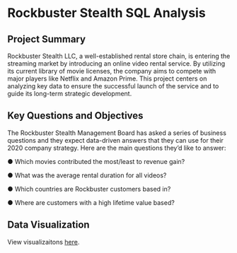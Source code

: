 # Rockbuster Stealth SQL Analysis
## Project Summary
Rockbuster Stealth LLC, a well-established rental store chain, is entering the streaming market by introducing an online video rental service. By utilizing its current library of movie licenses, the company aims to compete with major players like Netflix and Amazon Prime. This project centers on analyzing key data to ensure the successful launch of the service and to guide its long-term strategic development.
## Key Questions and Objectives
The Rockbuster Stealth Management Board has asked a series of business questions and
they expect data-driven answers that they can use for their 2020 company strategy. Here are
the main questions they’d like to answer:

● Which movies contributed the most/least to revenue gain?

● What was the average rental duration for all videos?

● Which countries are Rockbuster customers based in?

● Where are customers with a high lifetime value based?
## Data Visualization
View visualizaitons [here](https://coach-courses-us.s3.amazonaws.com/exercises/1054/66162/e086ddb8fea4929c69a7ebf8357f4e0a/Exercise-3.10-RB.pdf).
